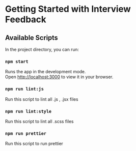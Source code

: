 # Getting Started with Interview Feedback

## Available Scripts

In the project directory, you can run:

### `npm start`

Runs the app in the development mode.\
Open [http://localhost:3000](http://localhost:3000) to view it in your browser.

### `npm run lint:js`

Run this script to lint all .js , .jsx files

### `npm run lint:style`

Run this script to lint all .scss files

### `npm run prettier`

Run this script to run prettier
